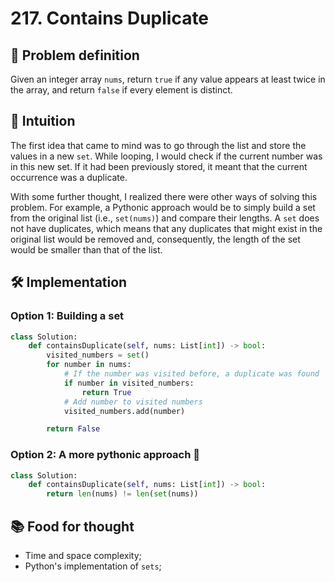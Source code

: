 # 217. Contains Duplicate

## 🧩 Problem definition
Given an integer array `nums`, return `true` if any value appears at least twice in the array, and return `false` if every element is distinct.

## 🧠 Intuition

The first idea that came to mind was to go through the list and store the values in a new `set`. While looping, I would check if the current number was in this new set. If it had been previously stored, it meant that the current occurrence was a duplicate.

With some further thought, I realized there were other ways of solving this problem. For example, a Pythonic approach would be to simply build a set from the original list (i.e., `set(nums)`) and compare their lengths. A `set` does not have duplicates, which means that any duplicates that might exist in the original list would be removed and, consequently, the length of the set would be smaller than that of the list. 

## 🛠️ Implementation

### Option 1: Building a set

```python
class Solution:
    def containsDuplicate(self, nums: List[int]) -> bool:
        visited_numbers = set()
        for number in nums:
            # If the number was visited before, a duplicate was found
            if number in visited_numbers:
                return True
            # Add number to visited numbers
            visited_numbers.add(number)

        return False
```

### Option 2: A more pythonic approach 🐍

```python
class Solution:
    def containsDuplicate(self, nums: List[int]) -> bool:
        return len(nums) != len(set(nums))
```

## 📚 Food for thought

- Time and space complexity;
- Python's implementation of `sets`;